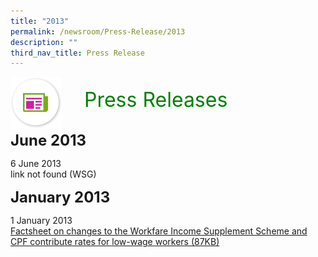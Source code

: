 ```yaml
---
title: "2013"
permalink: /newsroom/Press-Release/2013
description: ""
third_nav_title: Press Release
---
```

<img align="left"
src="/images/icons/ico_media_articles.png" class="PressReleaseIcon">
<br>
<font align="center" color="green"
size="+3">&nbsp;&nbsp;&nbsp;&nbsp;Press Releases</font><br><br>

<font size="+2"><b>June 2013</b></font><br>

6 June 2013<br>
link not found (WSG)

<font size="+2"><b>January 2013</b></font><br>

1 January 2013<br>
[Factsheet on changes to the Workfare Income Supplement Scheme and CPF contribute rates for low-wage workers (87KB)](/files/pdf-press-release/jan-2013/FACTSHEET%20ON%20CHANGES%20TO%20THE%20WORKFARE%20INCOME%20SUPPLEMENT%20SCHEME%20AND%20CPF%20CONTRIBUTION%20RATES%20FOR%20LOW%20WAGE%20WORKERS.pdf)
